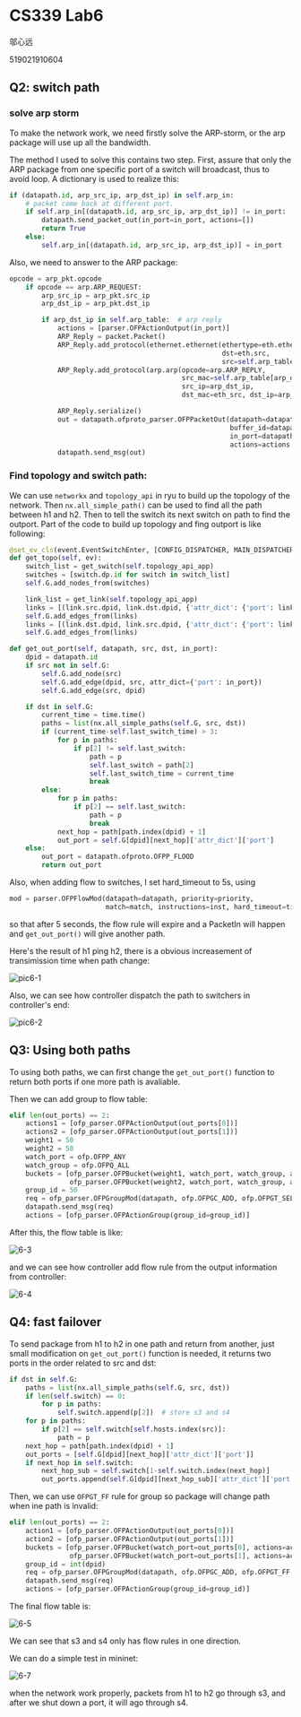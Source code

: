 # CS339 Lab6

邬心远

519021910604

## Q2: switch path

### solve arp storm

To make the network work, we need firstly solve the ARP-storm, or the arp package will use up all the bandwidth.

The method I used to solve this contains two step. First, assure that only the ARP package from one specific port of a switch will broadcast, thus to avoid loop. A dictionary is used to realize this:

```python
if (datapath.id, arp_src_ip, arp_dst_ip) in self.arp_in:
    # packet come back at different port.
    if self.arp_in[(datapath.id, arp_src_ip, arp_dst_ip)] != in_port:
        datapath.send_packet_out(in_port=in_port, actions=[])
        return True
    else:
        self.arp_in[(datapath.id, arp_src_ip, arp_dst_ip)] = in_port
```

Also, we need to answer to the ARP package:

```python
opcode = arp_pkt.opcode
    if opcode == arp.ARP_REQUEST:
        arp_src_ip = arp_pkt.src_ip
        arp_dst_ip = arp_pkt.dst_ip

        if arp_dst_ip in self.arp_table:  # arp reply
            actions = [parser.OFPActionOutput(in_port)]
            ARP_Reply = packet.Packet()
            ARP_Reply.add_protocol(ethernet.ethernet(ethertype=eth.ethertype,
                                                     dst=eth.src,
                                                     src=self.arp_table[arp_dst_ip]))
            ARP_Reply.add_protocol(arp.arp(opcode=arp.ARP_REPLY,
                                           src_mac=self.arp_table[arp_dst_ip],
                                           src_ip=arp_dst_ip,
                                           dst_mac=eth_src, dst_ip=arp_src_ip))

            ARP_Reply.serialize()
            out = datapath.ofproto_parser.OFPPacketOut(datapath=datapath,
                                                       buffer_id=datapath.ofproto.OFP_NO_BUFFER,
                                                       in_port=datapath.ofproto.OFPP_CONTROLLER,
                                                       actions=actions, data=ARP_Reply.data)
            datapath.send_msg(out)
```

### Find topology and switch path:

We can use `networkx` and `topology_api` in ryu to build up the topology of the network. Then `nx.all_simple_path()`  can be used to find all the path between h1 and h2. Then to tell the switch its next switch on path to find the outport. Part of the code to build up topology and fing outport is like following:

```python
@set_ev_cls(event.EventSwitchEnter, [CONFIG_DISPATCHER, MAIN_DISPATCHER])
def get_topo(self, ev):
    switch_list = get_switch(self.topology_api_app)
    switches = [switch.dp.id for switch in switch_list]
    self.G.add_nodes_from(switches)

    link_list = get_link(self.topology_api_app)
    links = [(link.src.dpid, link.dst.dpid, {'attr_dict': {'port': link.src.port_no}}) for link in link_list]
    self.G.add_edges_from(links)
    links = [(link.dst.dpid, link.src.dpid, {'attr_dict': {'port': link.dst.port_no}}) for link in link_list]
    self.G.add_edges_from(links)

def get_out_port(self, datapath, src, dst, in_port):
    dpid = datapath.id
    if src not in self.G:
        self.G.add_node(src)
        self.G.add_edge(dpid, src, attr_dict={'port': in_port})
        self.G.add_edge(src, dpid)

    if dst in self.G:
        current_time = time.time()
        paths = list(nx.all_simple_paths(self.G, src, dst))
        if (current_time-self.last_switch_time) > 3:
            for p in paths:
                if p[2] != self.last_switch:
                    path = p
                    self.last_switch = path[2]
                    self.last_switch_time = current_time
                    break
        else:
            for p in paths:
                if p[2] == self.last_switch:
                    path = p
                    break
            next_hop = path[path.index(dpid) + 1]
            out_port = self.G[dpid][next_hop]['attr_dict']['port']
    else:
        out_port = datapath.ofproto.OFPP_FLOOD
        return out_port

```

Also, when adding flow to switches, I set hard_timeout to 5s, using 

```python
mod = parser.OFPFlowMod(datapath=datapath, priority=priority,
                        match=match, instructions=inst, hard_timeout=timeout)
```

so that after 5 seconds, the flow rule will expire and a PacketIn will happen and `get_out_port()` will give another path.

Here's the result of h1 ping h2, there is a obvious increasement of transimission time when path change:

![pic6-1](./pic/pic6-1.png)

Also, we can see how controller dispatch the path to switchers in controller's end:

![pic6-2](./pic/pic6-2.png)

## Q3: Using both paths

To using both paths, we can first change the `get_out_port()` function to return both ports if one more path is avaliable.

Then we can add group to flow table:

```python
elif len(out_ports) == 2:
    actions1 = [ofp_parser.OFPActionOutput(out_ports[0])]
    actions2 = [ofp_parser.OFPActionOutput(out_ports[1])]
    weight1 = 50
    weight2 = 50
    watch_port = ofp.OFPP_ANY
    watch_group = ofp.OFPQ_ALL
    buckets = [ofp_parser.OFPBucket(weight1, watch_port, watch_group, actions1),
               ofp_parser.OFPBucket(weight2, watch_port, watch_group, actions2)]
    group_id = 50
    req = ofp_parser.OFPGroupMod(datapath, ofp.OFPGC_ADD, ofp.OFPGT_SELECT, group_id, buckets)
    datapath.send_msg(req)
    actions = [ofp_parser.OFPActionGroup(group_id=group_id)]
```

After this, the flow table is like:

![6-3](./pic/6-3.png)

and we can see how controller add flow rule from the output information from controller:

![6-4](/home/wxy/Documents/CS339-master/CS339-lab6/pic/6-4.png)

## Q4: fast failover

To send package from h1 to h2 in one path and return from another, just small modification on `get_out_port()` function is needed, it returns two ports in the order related to src and dst:

```python
if dst in self.G:
    paths = list(nx.all_simple_paths(self.G, src, dst))
    if len(self.switch) == 0:
    	for p in paths:
    		self.switch.append(p[2])  # store s3 and s4
    for p in paths:
    	if p[2] == self.switch[self.hosts.index(src)]:
    		path = p
    next_hop = path[path.index(dpid) + 1]
    out_ports = [self.G[dpid][next_hop]['attr_dict']['port']]
    if next_hop in self.switch:
    	next_hop_sub = self.switch[1-self.switch.index(next_hop)]
    	out_ports.append(self.G[dpid][next_hop_sub]['attr_dict']['port'])
```

Then, we can use `OFPGT_FF` rule for group so package will change path when ine path is invalid:

```python
elif len(out_ports) == 2:
    action1 = [ofp_parser.OFPActionOutput(out_ports[0])]
    action2 = [ofp_parser.OFPActionOutput(out_ports[1])]
    buckets = [ofp_parser.OFPBucket(watch_port=out_ports[0], actions=action1),
               ofp_parser.OFPBucket(watch_port=out_ports[1], actions=action2)]
    group_id = int(dpid)
    req = ofp_parser.OFPGroupMod(datapath, ofp.OFPGC_ADD, ofp.OFPGT_FF, group_id, buckets)
    datapath.send_msg(req)
    actions = [ofp_parser.OFPActionGroup(group_id=group_id)]
```

The final flow table is:

![6-5](/home/wxy/Documents/CS339-master/CS339-lab6/pic/6-5.png)

We can see that s3 and s4 only has flow rules in one direction.

We can do a simple test in mininet:

![6-7](./pic/6-7.png)

when the network work properly, packets from h1 to h2 go through s3, and after we shut down a port, it will ago through s4. 
